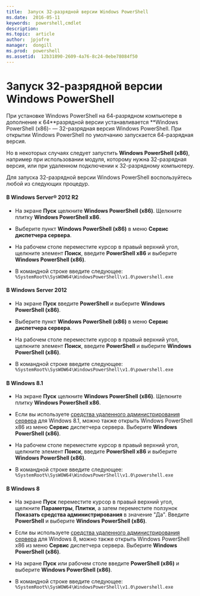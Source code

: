 ```yaml
---
title:  Запуск 32-разрядной версии Windows PowerShell
ms.date:  2016-05-11
keywords:  powershell,cmdlet
description:  
ms.topic:  article
author:  jpjofre
manager:  dongill
ms.prod:  powershell
ms.assetid:  12b31890-2609-4a76-8c24-0ebe78084f50
---
```


# Запуск 32-разрядной версии Windows PowerShell
При установке Windows PowerShell на 64\-разрядном компьютере в дополнение к 64**разрядной версии устанавливается **Windows PowerShell (x86)\- — 32\-разрядная версия Windows PowerShell. При открытии Windows PowerShell по умолчанию запускается 64\-разрядная версия.

Но в некоторых случаях следует запустить **Windows PowerShell (x86)**, например при использовании модуля, которому нужна 32\-разрядная версия, или при удаленном подключении к 32\-разрядному компьютеру.

Для запуска 32\-разрядной версии Windows PowerShell воспользуйтесь любой из следующих процедур.

#### В Windows Server® 2012 R2

-   На экране **Пуск** щелкните **Windows PowerShell (x86)**. Щелкните плитку **Windows PowerShell x86**.

-   Выберите пункт **Windows PowerShell (x86)** в меню **Сервис** **диспетчера сервера**.

-   На рабочем столе переместите курсор в правый верхний угол, щелкните элемент **Поиск**, введите **PowerShell x86** и выберите **Windows PowerShell (x86)**.

-   В командной строке введите следующее: `%SystemRoot%\SysWOW64\WindowsPowerShell\v1.0\powershell.exe`

#### В Windows Server 2012

-   На экране **Пуск** введите **PowerShell** и выберите **Windows PowerShell (x86)**.

-   Выберите пункт **Windows PowerShell (x86)** в меню **Сервис** **диспетчера сервера**.

-   На рабочем столе переместите курсор в правый верхний угол, щелкните элемент **Поиск**, введите **PowerShell** и выберите **Windows PowerShell (x86)**.

-   В командной строке введите следующее: `%SystemRoot%\SysWOW64\WindowsPowerShell\v1.0\powershell.exe`

#### В Windows 8.1

-   На экране **Пуск** щелкните **Windows PowerShell (x86)**. Щелкните плитку **Windows PowerShell x86**.

-   Если вы используете [средства удаленного администрирования сервера](http://go.microsoft.com/fwlink/?LinkID=304145) для Windows 8.1, можно также открыть Windows PowerShell x86 из меню **Сервис** диспетчера сервера. Выберите **Windows PowerShell (x86)**.

-   На рабочем столе переместите курсор в правый верхний угол, щелкните элемент **Поиск**, введите **PowerShell x86** и выберите **Windows PowerShell (x86)**.
   
-   В командной строке введите следующее: `%SystemRoot%\SysWOW64\WindowsPowerShell\v1.0\powershell.exe`

#### В Windows 8

-   На экране **Пуск** переместите курсор в правый верхний угол, щелкните **Параметры**, **Плитки**, а затем переместите ползунок **Показать средства администрирования** в значение "Да". Введите **PowerShell** и выберите **Windows PowerShell (x86)**.

-   Если вы используете [средства удаленного администрирования сервера](http://www.microsoft.com/download/details.aspx?id=28972) для Windows 8, можно также открыть Windows PowerShell x86 из меню **Сервис** диспетчера сервера. Выберите **Windows PowerShell (x86)**.

-   На экране **Пуск** или рабочем столе введите **PowerShell (x86)** и выберите **Windows PowerShell (x86)**.

-   В командной строке введите следующее: `%SystemRoot%\SysWOW64\WindowsPowerShell\v1.0\powershell.exe`


<!--HONumber=Jun16_HO3-->


